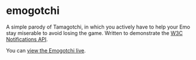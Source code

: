 # emogotchi
A simple parody of Tamagotchi, in which you actively have to help your Emo stay miserable to avoid losing the game. Written to demonstrate the [W3C Notifications API](https://developer.mozilla.org/en-US/docs/Web/API/Notifications_API).

You can [view the Emogotchi live](https://chrisdavidmills.github.io/emogotchi/).

